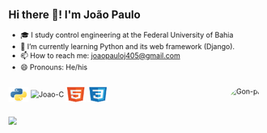 ## Hi there 👋! I'm João Paulo


- 🎓 I study control engineering at the Federal University of Bahia 
- 🌱 I’m currently learning Python and its web framework (Django).
- 📫 How to reach me: joaopauloj405@gmail.com 
- 😄 Pronouns: He/his



<div style="display: inline_block"><br>

  <img align="center" alt="Joao-Python" height="30" width="40" src="https://raw.githubusercontent.com/devicons/devicon/master/icons/python/python-original.svg">
  <img align="center" alt="Joao-C" height="30" width="40" src="https://cdn.jsdelivr.net/gh/devicons/devicon/icons/c/c-original.svg">
  <img align="center" alt="Joao-HTML" height="30" width="40" src="https://raw.githubusercontent.com/devicons/devicon/master/icons/html5/html5-original.svg">
  <img align="center" alt="Joao-CSS" height="30" width="40" src="https://raw.githubusercontent.com/devicons/devicon/master/icons/css3/css3-original.svg">
  <img align="right" alt="Gon-pic" height="150" style="border-radius:50px;" src="https://cdn.discordapp.com/attachments/648146327146070030/1037180633899876452/gon-smile_gif.gif">
 
</div>

##

<div> 
 <a href="https://www.linkedin.com/in/jo%C3%A3o-paulo-2345b3170/" target="_blank"><img src="https://img.shields.io/badge/LinkedIn-0077B5?style=for-the-badge&logo=linkedin&logoColor=white"></a>

  
</div>
